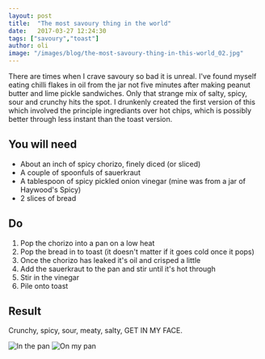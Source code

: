 ```yaml
---
layout: post
title:  "The most savoury thing in the world"
date:   2017-03-27 12:24:30
tags: ["savoury","toast"]
author: oli
image: "/images/blog/the-most-savoury-thing-in-this-world_02.jpg"
---
```


There are times when I crave savoury so bad it is unreal.  I've found myself eating chilli flakes in oil from the jar not five minutes after making peanut butter and lime pickle sandwiches.  Only that strange mix of salty, spicy, sour and crunchy hits the spot. I drunkenly created the first version of this which involved the principle ingrediants over hot chips, which is possibly better through less instant than the toast version. 

## You will need

* About an inch of spicy chorizo, finely diced (or sliced)
* A couple of spoonfuls of sauerkraut
* A tablespoon of spicy pickled onion vinegar (mine was from a jar of Haywood's Spicy)
* 2 slices of bread


## Do

1. Pop the chorizo into a pan on a low heat 
2. Pop the bread in to toast (it doesn't matter if it goes cold once it pops)
3. Once the chorizo has leaked it's oil and crisped a little
4. Add the sauerkraut to the pan and stir until it's hot through
5. Stir in the vinegar
6. Pile onto toast

## Result

Crunchy, spicy, sour, meaty, salty, GET IN MY FACE.

![In the pan](/images/blog/the-most-savoury-thing-in-this-world_01.jpg)
![On my pan](/images/blog/the-most-savoury-thing-in-this-world_02.jpg)
